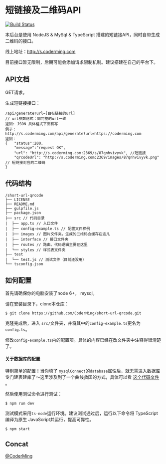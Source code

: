 # 短链接及二维码API

[![Build Status](https://travis-ci.org/CoderMing/short-url-qrcode.svg?branch=master)](https://travis-ci.org/CoderMing/short-url-qrcode)

本后台是使用 NodeJS &amp; MySql &amp; TypeScript 搭建的短链接API，同时自带生成二维码的接口。

线上地址：http://s.coderming.com

目前接口暂无限制，后期可能会添加请求限制机制。建议搭建在自己的平台下。

## API文档

GET请求。

生成短链接接口：

```
/api/generate?url=[目标链接的url]
// url参数格式：同完整的url一致
返回: JSON 具体格式下面有写
例子：
http://s.coderming.com/api/generate?url=https://coderming.com
返回：
{   "status":200,
	"message":"request OK",
    "url": "http://s.coderming.com:2369/s/87qnhvivyvk", //短链接
    "qrcodeUrl": "http://s.coderming.com:2369/images/87qnhvivyvk.png" // 短链接对应的二维码
}
```



## 代码结构

```
/short-url-qrcode
├── LICENSE
├── README.md
├── gulpfile.js
├── package.json
├── src // 代码目录
|  ├── app.ts // 入口文件
|  ├── config-example.ts // 配置文件样例
|  ├── images // 图片文件夹，生成的二维码会缓存在这儿
|  ├── interface // 接口文件夹
|  ├── routes // 路由。代码逻辑主要在这里
|  └── styles // 样式表文件夹
├── test
|  └── test.js // 测试文件（目前还没用）
└── tsconfig.json
```



## 如何配置

首先请确保你的电脑安装了node 6+， mysql。

请在安装目录下，clone本仓库：

```
$ git clone https://github.com/CoderMing/short-url-qrcode.git
```

克隆完成后，进入 `src/`文件夹，并将其中的`config-example.ts`更名为`config.ts`。

修改`config-example.ts`内的配置项。具体的内容已经在改文件夹中注释得很清楚了。

#### 关于数据库的配置

特别简单的配置！当你填了 `mysqlConnect`的`database`属性后，就无需进入数据库专门建表建库了～这里涉及到了一个曲线救国的方式，具体可以看 [这个代码文件 ](https://github.com/CoderMing/short-url-qrcode/blob/master/src/interface/connection.ts)。



然后使用测试命令进行测试：

```
$ npm run dev
```

测试模式采用`ts-node`运行环境。建议测试通过后，运行以下命令将 TypeScript 编译为原生 JavaScript并运行，提高可靠性。

```
$ npm start
```



## Concat

[@CoderMing](https://github.com/coderming)